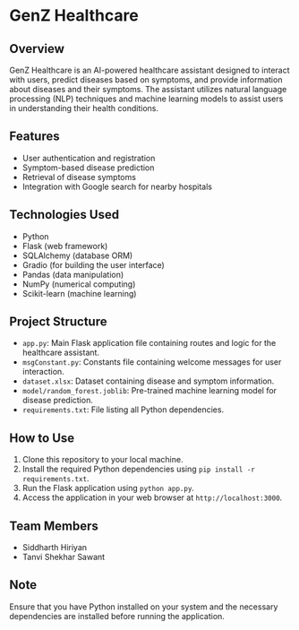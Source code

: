 # GenZ Healthcare

## Overview
GenZ Healthcare is an AI-powered healthcare assistant designed to interact with users, predict diseases based on symptoms, and provide information about diseases and their symptoms. The assistant utilizes natural language processing (NLP) techniques and machine learning models to assist users in understanding their health conditions.

## Features
- User authentication and registration
- Symptom-based disease prediction
- Retrieval of disease symptoms
- Integration with Google search for nearby hospitals

## Technologies Used
- Python
- Flask (web framework)
- SQLAlchemy (database ORM)
- Gradio (for building the user interface)
- Pandas (data manipulation)
- NumPy (numerical computing)
- Scikit-learn (machine learning)

## Project Structure
- `app.py`: Main Flask application file containing routes and logic for the healthcare assistant.
- `msgConstant.py`: Constants file containing welcome messages for user interaction.
- `dataset.xlsx`: Dataset containing disease and symptom information.
- `model/random_forest.joblib`: Pre-trained machine learning model for disease prediction.
- `requirements.txt`: File listing all Python dependencies.

## How to Use
1. Clone this repository to your local machine.
2. Install the required Python dependencies using `pip install -r requirements.txt`.
3. Run the Flask application using `python app.py`.
4. Access the application in your web browser at `http://localhost:3000`.

## Team Members
- Siddharth Hiriyan
- Tanvi Shekhar Sawant 

## Note
Ensure that you have Python installed on your system and the necessary dependencies are installed before running the application.


